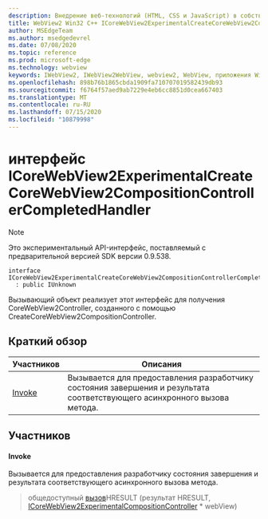 ```yaml
---
description: Внедрение веб-технологий (HTML, CSS и JavaScript) в собственные приложения с помощью элемента управления Microsoft Edge WebView2
title: WebView2 Win32 C++ ICoreWebView2ExperimentalCreateCoreWebView2CompositionControllerCompletedHandler
author: MSEdgeTeam
ms.author: msedgedevrel
ms.date: 07/08/2020
ms.topic: reference
ms.prod: microsoft-edge
ms.technology: webview
keywords: IWebView2, IWebView2WebView, webview2, WebView, приложения Win32, Win32, EDGE, ICoreWebView2, ICoreWebView2Controller, управление браузером, EDGE HTML, ICoreWebView2ExperimentalCreateCoreWebView2CompositionControllerCompletedHandler
ms.openlocfilehash: 898b76b1865cbda1909fa710707019582439db93
ms.sourcegitcommit: f6764f57aed9ab7229e4eb6cc8851d0cea667403
ms.translationtype: MT
ms.contentlocale: ru-RU
ms.lasthandoff: 07/15/2020
ms.locfileid: "10879998"
---
```

# интерфейс ICoreWebView2ExperimentalCreateCoreWebView2CompositionControllerCompletedHandler 

> [!NOTE]
> Это экспериментальный API-интерфейс, поставляемый с предварительной версией SDK версии 0.9.538.

```
interface ICoreWebView2ExperimentalCreateCoreWebView2CompositionControllerCompletedHandler
  : public IUnknown
```

Вызывающий объект реализует этот интерфейс для получения CoreWebView2Controller, созданного с помощью CreateCoreWebView2CompositionController.

## Краткий обзор

 Участников                        | Описания
--------------------------------|---------------------------------------------
[Invoke](#invoke) | Вызывается для предоставления разработчику состояния завершения и результата соответствующего асинхронного вызова метода.

## Участников

#### Invoke 

Вызывается для предоставления разработчику состояния завершения и результата соответствующего асинхронного вызова метода.

> общедоступный [вызов](#invoke)HRESULT (результат HRESULT, [ICoreWebView2ExperimentalCompositionController](icorewebview2experimentalcompositioncontroller.md) * webView)


